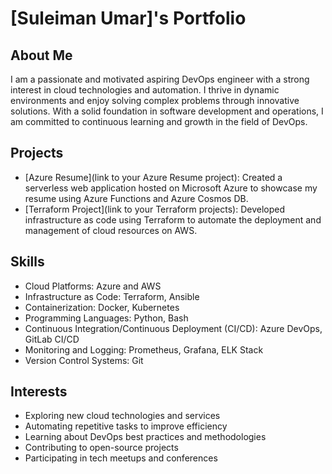 # [Suleiman Umar]'s Portfolio

## About Me
I am a passionate and motivated aspiring DevOps engineer with a strong interest in cloud technologies and automation. I thrive in dynamic environments and enjoy solving complex problems through innovative solutions. With a solid foundation in software development and operations, I am committed to continuous learning and growth in the field of DevOps.

## Projects
- [Azure Resume](link to your Azure Resume project): Created a serverless web application hosted on Microsoft Azure to showcase my resume using Azure Functions and Azure Cosmos DB.
- [Terraform Project](link to your Terraform projects): Developed infrastructure as code using Terraform to automate the deployment and management of cloud resources on AWS.

## Skills
- Cloud Platforms: Azure and AWS
- Infrastructure as Code: Terraform, Ansible
- Containerization: Docker, Kubernetes
- Programming Languages: Python, Bash
- Continuous Integration/Continuous Deployment (CI/CD): Azure DevOps, GitLab CI/CD
- Monitoring and Logging: Prometheus, Grafana, ELK Stack
- Version Control Systems: Git

## Interests
- Exploring new cloud technologies and services
- Automating repetitive tasks to improve efficiency
- Learning about DevOps best practices and methodologies
- Contributing to open-source projects
- Participating in tech meetups and conferences
